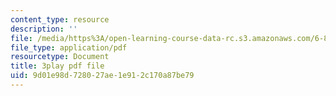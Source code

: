 ```yaml
---
content_type: resource
description: ''
file: /media/https%3A/open-learning-course-data-rc.s3.amazonaws.com/6-832-underactuated-robotics-spring-2009/9d01e98d728027ae1e912c170a87be79_oWr1_LybOZI.pdf
file_type: application/pdf
resourcetype: Document
title: 3play pdf file
uid: 9d01e98d-7280-27ae-1e91-2c170a87be79
---
```

